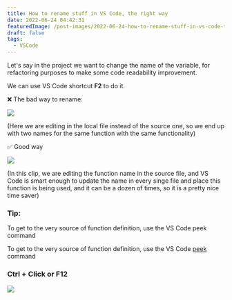 ```yaml
---
title: How to rename stuff in VS Code, the right way
date: 2022-06-24 04:42:31
featuredImage: /post-images/2022-06-24-how-to-rename-stuff-in-vs-code-the-right-way.webp
draft: false
tags:
  - VSCode
---
```


Let's say in the project we want to change the name of the variable, for refactoring purposes to make some code readability improvement.

We can use VS Code shortcut **F2** to do it.

❌ The bad way to rename:

![](/post-images/2022-06-bad-way.gif)

(Here we are editing in the local file instead of the source one, so we end up with two names for the same function with the same functionality)

✅ Good way

![](/post-images/2022-06-good-way.gif)

(In this clip, we are editing the function name in the source file, and VS Code is smart enough to update the name in every singe file and place this function is being used, and it can be a dozen of times, so it is a pretty nice time saver)

### Tip:

To get to the very source of function definition, use the VS Code peek command

To get to the very source of function definition, use the VS Code [peek](/post/2022-07-09-what-is-vs-code-peek-definition) command

### Ctrl + Click or F12

![](/post-images/2022-06-tip.gif)
